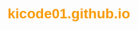 # kicode01.github.io
<!DOCTYPE html>
<html lang="en">
<head>
    <meta charset="UTF-8">
    <meta name="viewport" content="width=device-width, initial-scale=1.0">
    <title>SpongeBob SquarePants</title>
    <link rel="shortcut icon" href="favicon.ico" type="image/x-icon">
    <link rel="stylesheet" href="https://cdn.jsdelivr.net/npm/bootstrap@5.1.3/dist/css/bootstrap.min.css" integrity="sha384-1BmE4kWBq78iYhFldvKuhfTAU6auU8tT94WrHftjDbrCEXSU1oBoqyl2QvZ6jIW3" crossorigin="anonymous">
    <style>
        body {
            background-image: url("spongebob_background.jpg");
            background-size: cover;
            background-position: center;
            color: #fff;
            font-family: 'Arial', sans-serif;
        }

        #container {
            text-align: center;
            background-color: #fff;
            padding: 20px;
            border-radius: 10px;
            box-shadow: 0 0 10px rgba(0, 0, 0, 0.1);
        }

        #spongebob-image {
            max-width: 100%;
            height: auto;
            border-radius: 50%;
        }

        h1 {
            color: #f79b00;
        }

        blockquote {
            font-style: italic;
            color: #0366d6;
        }
    </style>
</head>
<body>
    <div class="container">
        <div class="row">
            <div class="col-md-6 offset-md-3">
                <div id="container">
                    <img id="spongebob-image" src="spongebob_image.jpg" alt="SpongeBob SquarePants" class="img-fluid">
                    <h1>SpongeBob SquarePants</h1>
                    <p>SpongeBob SquarePants is an American animated television series created by marine biologist and animator Stephen Hillenburg for Nickelodeon. The series follows the adventures of an optimistic and absorbent yellow sponge named SpongeBob SquarePants who lives in an underwater pineapple in the fictional town of Bikini Bottom. In addition to SpongeBob, the series also features his friends Patrick Star, Sandy Cheeks, and Squidward Tentacles, as well as his boss Mr. Krabs and his archenemy Plankton.</p>
                    <p>SpongeBob SquarePants is one of the most popular animated television series of all time, having won numerous awards, including 12 Primetime Emmy Awards, four Annie Awards, and two Golden Globe Awards. The series has also been praised for its humor, its characters, and its animation. It has been broadcast in over 180 countries and has been translated into over 50 languages.</p>
                    <a href="https://www.spongebob.com/">Visit SpongeBob SquarePants's website</a>
                </div>
            </div>
        </div>
    </div>

    <script src="https://cdn.jsdelivr.net/npm/bootstrap@5.1.3/dist/js/bootstrap.bundle.min.js" integrity="sha384-ka7Sk0Gln4gmtz2MlQnikT1wXgYsOg+OMhuP+IlRH9sENBO0LRn5q+8nbTov4+1p" crossorigin="anonymous"></script>
</body>
</html>

